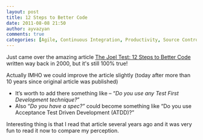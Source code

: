 ```yaml
---
layout: post
title: 12 Steps to Better Code
date: 2011-08-08 21:50
author: ayvazyan
comments: true
categories: [Agile, Continuous Integration, Productivity, Source Control, TDD, BDD, etc.]
---
```

<p>Just came over the amazing article <a href="http://www.joelonsoftware.com/articles/fog0000000043.html">The Joel Test: 12 Steps to Better Code</a> written way back in 2000, but it's still 100% true! </p>  <p>Actually IMHO we could improve the article slightly (today after more than 10 years since original article was published)</p>  <ul>   <li>It’s worth to add there something like – “<em>Do you use any Test First Development technique?</em>”</li>    <li>Also “<em>Do you have a spec?”</em> could become something like “Do you use Acceptance Test Driven Development (ATDD)?”</li> </ul>  <p>Interesting thing is that I read that article several years ago and it was very fun to read it now to compare my perception.</p>
